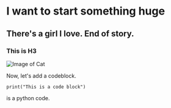 # I want to start something huge

## There's a girl I love. End of story.

### This is H3


![Image of Cat]([https://octodex.github.com/images/yaktocat.png](https://hips.hearstapps.com/hmg-prod/images/cute-cat-photos-1593441022.jpg?crop=1.00xw:0.753xh;0,0.153xh&resize=1200:*))


Now, let's add a codeblock.

```
print("This is a code block")
```
is a python code.
